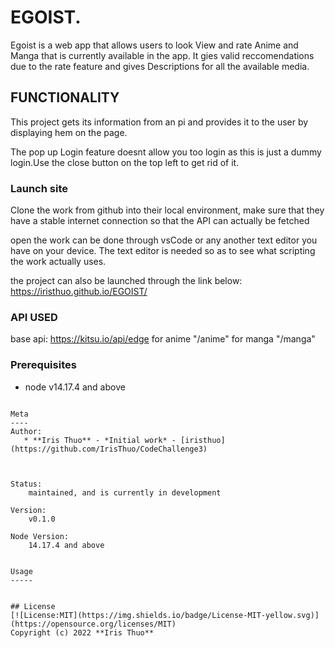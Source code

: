 # EGOIST.

Egoist is a web app that allows users to look View and rate Anime and Manga that is currently available in the app.
It gies valid reccomendations due to the rate feature and gives Descriptions for all the available media.

## FUNCTIONALITY
This project gets its information from an pi and provides it to the user by displaying hem on the page.

The pop up Login feature doesnt allow you too login as this is just a dummy login.Use the close button on the top left to get rid of it.

### Launch site
Clone the work from github into their local environment, make sure that they have a stable internet connection so that the API can actually be fetched

open the work can be done through vsCode or any another text editor you have on your device. The text editor is needed so as to see what scripting the work actually uses.

the project can also be launched through the link below:
https://iristhuo.github.io/EGOIST/


###  API USED
 base api: https://kitsu.io/api/edge
for anime "/anime"
for manga "/manga"


### Prerequisites
* node v14.17.4 and above

```

Meta
----
Author:
   * **Iris Thuo** - *Initial work* - [iristhuo](https://github.com/IrisThuo/CodeChallenge3)
   


Status:
    maintained, and is currently in development

Version:
    v0.1.0

Node Version:
    14.17.4 and above


Usage
-----


## License
[![License:MIT](https://img.shields.io/badge/License-MIT-yellow.svg)](https://opensource.org/licenses/MIT)
Copyright (c) 2022 **Iris Thuo**